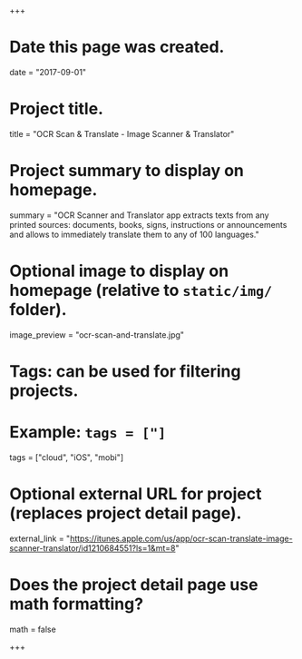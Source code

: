 +++
# Date this page was created.
date = "2017-09-01"

# Project title.
title = "OCR Scan & Translate - Image Scanner & Translator"

# Project summary to display on homepage.
summary = "OCR Scanner and Translator app extracts texts from any printed sources: documents, books, signs, instructions or announcements and allows to immediately translate them to any of 100 languages."

# Optional image to display on homepage (relative to `static/img/` folder).
image_preview = "ocr-scan-and-translate.jpg"

# Tags: can be used for filtering projects.
# Example: `tags = ["]`
tags = ["cloud", "iOS", "mobi"]

# Optional external URL for project (replaces project detail page).
external_link = "https://itunes.apple.com/us/app/ocr-scan-translate-image-scanner-translator/id1210684551?ls=1&mt=8"

# Does the project detail page use math formatting?
math = false

+++
